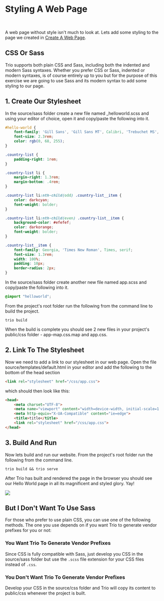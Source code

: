 <!--
title: Permalinks And File Structure
template: learnhowto.html
appendToTarget: true
activeHeaderItem: 2
-->

# Styling A Web Page

<br>

A web page without style isn't much to look at. Lets add some styling to the page we created in <a data-trio-link href="/docs/learn/createawebpage">Create A Web Page</a>.

## CSS Or Sass

Trio supports both plain CSS and Sass, including both the indented and modern Sass syntaxes. Whether you prefer CSS or Sass, indented or modern syntaxes, is of course entirely up to you but for the purpose of this exercise we are going to use Sass and its modern syntax to add some styling to our page.

## 1. Create Our Stylesheet

In the source/sass folder create a new file named _helloworld.scss and using your editor of choice, open it and copy/paste the following into it.

```css
#hello-world {
    font-family: 'Gill Sans', 'Gill Sans MT', Calibri, 'Trebuchet MS', sans-serif;
    font-size: 2.3rem;
    color: rgb(0, 68, 255);
}

.country-list {
    padding-right: 1rem;
}

.country-list li {
    margin-right: 1.3rem;
    margin-bottom: .4rem;
}

.country-list li:nth-child(odd) .country-list__item {
    color: darkcyan;
    font-weight: bolder;
}

.country-list li:nth-child(even) .country-list__item {
    background-color: #efefef;
    color: darkorange;
    font-weight: bolder;
}

.country-list__item {
    font-family: Georgia, 'Times New Roman', Times, serif;
    font-size: 1.3rem;
    width: 100%;
    padding: 10px;
    border-radius: 2px;
}
```

In the source/sass folder create another new file named app.scss and copy/paste the following into it.

```css
@import "helloworld";
```

From the project's root folder run the following from the command line to build the project.

```shell
trio build
```

When the build is complete you should see 2 new files in your project's public/css folder - app-map.css.map and app.css.

## 2. Link To The Stylesheet

Now we need to add a link to our stylesheet in our web page. Open the file source/templates/default.html in your editor and add the following to the bottom of the head section

```html
<link rel="stylesheet" href="/css/app.css">
```

which should then look like this:

```html
<head>
    <meta charset="UTF-8">
    <meta name="viewport" content="width=device-width, initial-scale=1.0">
    <meta http-equiv="X-UA-Compatible" content="ie=edge">
    <title>title</title>
    <link rel="stylesheet" href="/css/app.css">
</head>
```

## 3. Build And Run

Now lets build and run our website. From the project's root folder run the following from the command line.

```shell
trio build && trio serve
```

After Trio has built and rendered the page in the browser you should see our Hello World page in all its magnificent and styled glory. Yay!

<img data-trio-link src="/media/hello-world-styled.png">

## But I Don't Want To Use Sass

For those who prefer to use plain CSS, you can use one of the following methods. The one you use depends on if you want Trio to generate vendor prefixes for you or not:

### You Want Trio To Generate Vendor Prefixes
Since CSS is fully compatible with Sass, just develop you CSS in the source/sass folder but use the `.scss` file extension for your CSS files instead of `.css`.

### You Don't Want Trio To Generate Vendor Prefixes
Develop your CSS in the source/css folder and Trio will copy its content to public/css whenever the project is built.

